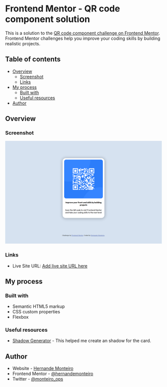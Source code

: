 # Frontend Mentor - QR code component solution

This is a solution to the [QR code component challenge on Frontend Mentor](https://www.frontendmentor.io/challenges/qr-code-component-iux_sIO_H). Frontend Mentor challenges help you improve your coding skills by building realistic projects.

## Table of contents

- [Overview](#overview)
  - [Screenshot](#screenshot)
  - [Links](#links)
- [My process](#my-process)
  - [Built with](#built-with)
  - [Useful resources](#useful-resources)
- [Author](#author)

## Overview

### Screenshot

![](./images/projectscreenshot.png)

### Links

- Live Site URL: [Add live site URL here](https://qrcode-mentor.github.io)

## My process

### Built with

- Semantic HTML5 markup
- CSS custom properties
- Flexbox

### Useful resources

- [Shadow Generator](https://cssgenerator.org/box-shadow-css-generator.html) - This helped me create an shadow for the card.

## Author

- Website - [Hernande Monteiro](https://hernandemonteiro.vercel.app)
- Frontend Mentor - [@hernandemonteiro](https://www.frontendmentor.io/profile/hernandemonteiro)
- Twitter - [@monteiro_ops](https://www.twitter.com/monteiro_ops)
